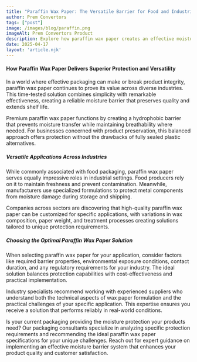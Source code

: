 ```yaml
---
title: "Paraffin Wax Paper: The Versatile Barrier for Food and Industrial Applications"
author: Prem Convertors
tags: ["post"]
image: /images/blog/paraffin.png
imageAlt: Prem Convertors Product
description: Explore how paraffin wax paper creates an effective moisture barrier for both food and industrial applications, protecting products while maintaining necessary breathability.
date: 2025-04-17
layout: 'article.njk'
---
```


#### How Paraffin Wax Paper Delivers Superior Protection and Versatility

In a world where effective packaging can make or break product integrity, paraffin wax paper continues to prove its value across diverse industries. This time-tested solution combines simplicity with remarkable effectiveness, creating a reliable moisture barrier that preserves quality and extends shelf life.

Premium paraffin wax paper functions by creating a hydrophobic barrier that prevents moisture transfer while maintaining breathability where needed. For businesses concerned with product preservation, this balanced approach offers protection without the drawbacks of fully sealed plastic alternatives.

##### Versatile Applications Across Industries

While commonly associated with food packaging, paraffin wax paper serves equally impressive roles in industrial settings. Food producers rely on it to maintain freshness and prevent contamination. Meanwhile, manufacturers use specialized formulations to protect metal components from moisture damage during storage and shipping.

Companies across sectors are discovering that high-quality paraffin wax paper can be customized for specific applications, with variations in wax composition, paper weight, and treatment processes creating solutions tailored to unique protection requirements.

##### Choosing the Optimal Paraffin Wax Paper Solution

When selecting paraffin wax paper for your application, consider factors like required barrier properties, environmental exposure conditions, contact duration, and any regulatory requirements for your industry. The ideal solution balances protection capabilities with cost-effectiveness and practical implementation.

Industry specialists recommend working with experienced suppliers who understand both the technical aspects of wax paper formulation and the practical challenges of your specific application. This expertise ensures you receive a solution that performs reliably in real-world conditions.

Is your current packaging providing the moisture protection your products need? Our packaging consultants specialize in analyzing specific protection requirements and recommending the ideal paraffin wax paper specifications for your unique challenges. Reach out for expert guidance on implementing an effective moisture barrier system that enhances your product quality and customer satisfaction.